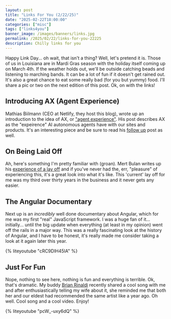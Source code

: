 ```yaml
---
layout: post
title: "Links For You (2/22/25)"
date: "2025-02-22T18:00:00"
categories: ["misc"]
tags: ["links4you"]
banner_image: /images/banners/links.jpg
permalink: /2025/02/22/links-for-you-22225
description: Chilly links for you
---
```


Happy Link Day... oh wait, that isn't a thing? Well, let's pretend it is. Those of us in Louisiana are in Mardi Gras season with the holiday itself coming up on March 4th. If the weather holds out, we'll be outside catching beads and listening to marching bands. It can be a lot of fun if it doesn't get rained out. It's also a great chance to eat some really bad (for you but yummy) food. I'll share a pic or two on the next edition of this post. Ok, on with the links!

## Introducing AX (Agent Experience)

Mathias Biilmann (CEO at Netlify, they host this blog), wrote up an introduction to the idea of AX, or ["agent experience"](https://biilmann.blog/articles/introducing-ax/). His post describes AX as the "expeirence" AI autonomous agents have with our sites and products. It's an interesting piece and be sure to read his [follow up](https://biilmann.blog/articles/ax-creativity-and-the-human-web/) post as well.

## On Being Laid Off

Ah, here's something I'm pretty familiar with (groan). Mert Bulan writes up his [experience of a lay off](https://mertbulan.com/2025/01/26/once-you-are-laid-off-you-will-never-be-the-same-again/) and if you've never had the, err, "pleasure" of experiencing this, it's a great look into what it's like. This 'current' lay off for me was my third over thirty years in the business and it never gets any easier. 

## The Angular Documentary 

Next up is an *incredibly* well done documentary about Angular, which for me was my first "real" JavaScript framework. I was a huge fan of it... initially... until the big update when everything (at least in my opinion) went off the rails in a major way. This was a really fascinating look at the history of Angular, and I have to be honest, it's really made me consider taking a look at it again later this year.

{% liteyoutube "cRC9DlH45lA" %}

## Just For Fun

Nope, nothing to see here, nothing is fun and everything is terrible. Ok, that's dramatic. My buddy [Brian Rinaldi](https://remotesynthesis.com/) recently shared a cool song with me and after enthusiastically telling my wife about it, she reminded me that both her and our eldest had recommended the same artist like a year ago. Oh well. Cool song and a cool video. Enjoy!

{% liteyoutube "pcW_-uxy6dQ" %}
